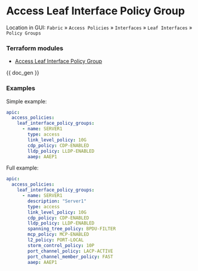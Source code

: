 # Access Leaf Interface Policy Group

Location in GUI:
`Fabric` » `Access Policies` » `Interfaces` » `Leaf Interfaces` » `Policy Groups`

### Terraform modules

* [Access Leaf Interface Policy Group](https://registry.terraform.io/modules/netascode/access-leaf-interface-policy-group/aci/latest)

{{ doc_gen }}

### Examples

Simple example:

```yaml
apic:
  access_policies:
    leaf_interface_policy_groups:
      - name: SERVER1
        type: access
        link_level_policy: 10G
        cdp_policy: CDP-ENABLED
        lldp_policy: LLDP-ENABLED
        aaep: AAEP1
```

Full example:

```yaml
apic:
  access_policies:
    leaf_interface_policy_groups:
      - name: SERVER1
        description: "Server1"
        type: access
        link_level_policy: 10G
        cdp_policy: CDP-ENABLED
        lldp_policy: LLDP-ENABLED
        spanning_tree_policy: BPDU-FILTER
        mcp_policy: MCP-ENABLED
        l2_policy: PORT-LOCAL
        storm_control_policy: 10P
        port_channel_policy: LACP-ACTIVE
        port_channel_member_policy: FAST
        aaep: AAEP1
```
